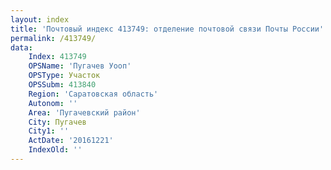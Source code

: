 ```yaml
---
layout: index
title: 'Почтовый индекс 413749: отделение почтовой связи Почты России'
permalink: /413749/
data:
    Index: 413749
    OPSName: 'Пугачев Уооп'
    OPSType: Участок
    OPSSubm: 413840
    Region: 'Саратовская область'
    Autonom: ''
    Area: 'Пугачевский район'
    City: Пугачев
    City1: ''
    ActDate: '20161221'
    IndexOld: ''
---
```

